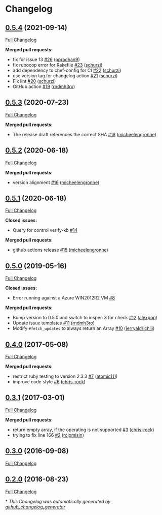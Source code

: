 # Changelog

## [0.5.4](https://github.com/dev-sec/windows-patch-baseline/tree/0.5.4) (2021-09-14)

[Full Changelog](https://github.com/dev-sec/windows-patch-baseline/compare/0.5.3...0.5.4)

**Merged pull requests:**

- fix for issue 13 [\#26](https://github.com/dev-sec/windows-patch-baseline/pull/26) ([ppradhan9](https://github.com/ppradhan9))
- fix rubocop error for Rakefile [\#23](https://github.com/dev-sec/windows-patch-baseline/pull/23) ([schurzi](https://github.com/schurzi))
- add dependency to chef-config for CI [\#22](https://github.com/dev-sec/windows-patch-baseline/pull/22) ([schurzi](https://github.com/schurzi))
- use version tag for changelog action [\#21](https://github.com/dev-sec/windows-patch-baseline/pull/21) ([schurzi](https://github.com/schurzi))
- Fix lint [\#20](https://github.com/dev-sec/windows-patch-baseline/pull/20) ([schurzi](https://github.com/schurzi))
- GitHub action [\#19](https://github.com/dev-sec/windows-patch-baseline/pull/19) ([rndmh3ro](https://github.com/rndmh3ro))

## [0.5.3](https://github.com/dev-sec/windows-patch-baseline/tree/0.5.3) (2020-07-23)

[Full Changelog](https://github.com/dev-sec/windows-patch-baseline/compare/0.5.2...0.5.3)

**Merged pull requests:**

- The release draft references the correct SHA [\#18](https://github.com/dev-sec/windows-patch-baseline/pull/18) ([micheelengronne](https://github.com/micheelengronne))

## [0.5.2](https://github.com/dev-sec/windows-patch-baseline/tree/0.5.2) (2020-06-18)

[Full Changelog](https://github.com/dev-sec/windows-patch-baseline/compare/0.5.1...0.5.2)

**Merged pull requests:**

- version alignment [\#16](https://github.com/dev-sec/windows-patch-baseline/pull/16) ([micheelengronne](https://github.com/micheelengronne))

## [0.5.1](https://github.com/dev-sec/windows-patch-baseline/tree/0.5.1) (2020-06-18)

[Full Changelog](https://github.com/dev-sec/windows-patch-baseline/compare/0.5.0...0.5.1)

**Closed issues:**

- Query for control verify-kb [\#14](https://github.com/dev-sec/windows-patch-baseline/issues/14)

**Merged pull requests:**

- github actions release [\#15](https://github.com/dev-sec/windows-patch-baseline/pull/15) ([micheelengronne](https://github.com/micheelengronne))

## [0.5.0](https://github.com/dev-sec/windows-patch-baseline/tree/0.5.0) (2019-05-16)

[Full Changelog](https://github.com/dev-sec/windows-patch-baseline/compare/0.4.0...0.5.0)

**Closed issues:**

- Error running against a Azure WIN2012R2 VM [\#8](https://github.com/dev-sec/windows-patch-baseline/issues/8)

**Merged pull requests:**

- Bump version to 0.5.0 and switch to inspec 3 for check [\#12](https://github.com/dev-sec/windows-patch-baseline/pull/12) ([alexpop](https://github.com/alexpop))
- Update issue templates [\#11](https://github.com/dev-sec/windows-patch-baseline/pull/11) ([rndmh3ro](https://github.com/rndmh3ro))
- Modify `#fetch_updates` to always return an Array [\#10](https://github.com/dev-sec/windows-patch-baseline/pull/10) ([jerryaldrichiii](https://github.com/jerryaldrichiii))

## [0.4.0](https://github.com/dev-sec/windows-patch-baseline/tree/0.4.0) (2017-05-08)

[Full Changelog](https://github.com/dev-sec/windows-patch-baseline/compare/0.3.1...0.4.0)

**Merged pull requests:**

- restrict ruby testing to version 2.3.3 [\#7](https://github.com/dev-sec/windows-patch-baseline/pull/7) ([atomic111](https://github.com/atomic111))
- improve code style [\#6](https://github.com/dev-sec/windows-patch-baseline/pull/6) ([chris-rock](https://github.com/chris-rock))

## [0.3.1](https://github.com/dev-sec/windows-patch-baseline/tree/0.3.1) (2017-03-01)

[Full Changelog](https://github.com/dev-sec/windows-patch-baseline/compare/0.3.0...0.3.1)

**Merged pull requests:**

- return empty array, if the operating is not supported [\#3](https://github.com/dev-sec/windows-patch-baseline/pull/3) ([chris-rock](https://github.com/chris-rock))
- trying to fix line 166 [\#2](https://github.com/dev-sec/windows-patch-baseline/pull/2) ([rojomisin](https://github.com/rojomisin))

## [0.3.0](https://github.com/dev-sec/windows-patch-baseline/tree/0.3.0) (2016-09-08)

[Full Changelog](https://github.com/dev-sec/windows-patch-baseline/compare/0.2.0...0.3.0)

## [0.2.0](https://github.com/dev-sec/windows-patch-baseline/tree/0.2.0) (2016-08-23)

[Full Changelog](https://github.com/dev-sec/windows-patch-baseline/compare/76c51143fdf53b2a5fa4e9c617b85ce13b0fbfc1...0.2.0)



\* *This Changelog was automatically generated by [github_changelog_generator](https://github.com/github-changelog-generator/github-changelog-generator)*
